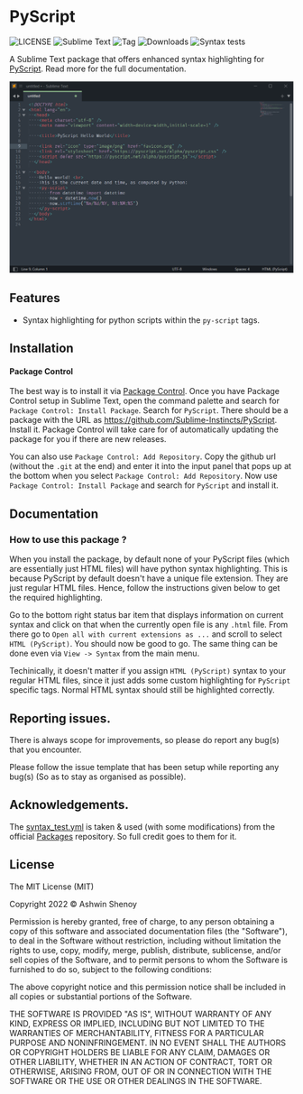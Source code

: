 # PyScript

![LICENSE](https://img.shields.io/badge/LICENSE-MIT-green?style=for-the-badge) ![Sublime Text](https://img.shields.io/badge/ST-Build%204126+-orange?style=for-the-badge&logo=sublime-text) ![Tag](https://img.shields.io/github/v/tag/Sublime-Instincts/PyScript?style=for-the-badge&logo=github&sort=semver) ![Downloads](https://img.shields.io/packagecontrol/dt/Twig?style=for-the-badge)
![Syntax tests](https://img.shields.io/github/workflow/status/Sublime-Instincts/PyScript/syntax_test?color=green&label=Syntax%20Tests&logo=github&logoColor=white&style=for-the-badge)

A Sublime Text package that offers enhanced syntax highlighting for [PyScript](https://pyscript.net/). Read more for the full documentation.

![PyScript Highlighting Demo](./images/pyscript_highlighting_demo.png)

## Features

- Syntax highlighting for python scripts within the `py-script` tags.

## Installation

#### Package Control
The best way is to install it via [Package Control](https://packagecontrol.io/). Once you have Package Control setup in Sublime Text, open the command palette and search for `Package Control: Install Package`. Search for `PyScript`. There should be a package with the URL as https://github.com/Sublime-Instincts/PyScript. Install it. Package Control will take care for of automatically updating the package for you if there are new releases.

You can also use `Package Control: Add Repository`. Copy the github url (without the `.git` at the end) and enter it into the input panel that pops up at the bottom when you select `Package Control: Add Repository`. Now use `Package Control: Install Package` and search for `PyScript` and install it.

## Documentation

### How to use this package ?

When you install the package, by default none of your PyScript files (which are essentially just HTML files) will have python syntax highlighting. This is because PyScript by default doesn't have a unique file extension. They are just regular HTML files. Hence, follow the instructions given below to get the required highlighting.

Go to the bottom right status bar item that displays information on current syntax and click on that when the currently open file is any `.html` file. From there go to `Open all with current extensions as ...` and scroll to select `HTML (PyScript)`. You should now be good to go. The same thing can be done even via `View -> Syntax` from the main menu.

Techinically, it doesn't matter if you assign `HTML (PyScript)` syntax to your regular HTML files, since it just adds some custom highlighting for `PyScript` specific tags. Normal HTML syntax should still be highlighted correctly.

## Reporting issues.

There is always scope for improvements, so please do report any bug(s) that you encounter.

Please follow the issue template that has been setup while reporting any bug(s) (So as to stay as organised as possible).

## Acknowledgements.

The [syntax_test.yml](https://github.com/Sublime-Instincts/PyScript/.github/workflows/syntax_test.yml) is taken & used (with some modifications) from the official [Packages](https://github.com/sublimehq/Packages) repository. So full credit goes to them for it.

## License
The MIT License (MIT)

Copyright 2022 &copy; Ashwin Shenoy

Permission is hereby granted, free of charge, to any person obtaining a copy of this software and associated documentation files (the "Software"), to deal in the Software without restriction, including without limitation the rights to use, copy, modify, merge, publish, distribute, sublicense, and/or sell copies of the Software, and to permit persons to whom the Software is furnished to do so, subject to the following conditions:

The above copyright notice and this permission notice shall be included in all copies or substantial portions of the Software.

THE SOFTWARE IS PROVIDED "AS IS", WITHOUT WARRANTY OF ANY KIND, EXPRESS OR IMPLIED, INCLUDING BUT NOT LIMITED TO THE WARRANTIES OF MERCHANTABILITY, FITNESS FOR A PARTICULAR PURPOSE AND NONINFRINGEMENT. IN NO EVENT SHALL THE AUTHORS OR COPYRIGHT HOLDERS BE LIABLE FOR ANY CLAIM, DAMAGES OR OTHER LIABILITY, WHETHER IN AN ACTION OF CONTRACT, TORT OR OTHERWISE, ARISING FROM, OUT OF OR IN CONNECTION WITH THE SOFTWARE OR THE USE OR OTHER DEALINGS IN THE SOFTWARE.
